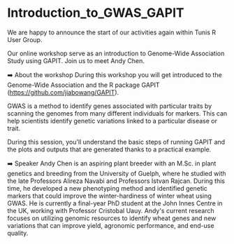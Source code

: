 # Introduction_to_GWAS_GAPIT

We are happy to announce the start of our activities again within Tunis R User Group.

Our online workshop serve as an introduction to Genome-Wide Association Study using GAPIT. Join us to meet Andy Chen.

➡️ About the workshop
During this workshop you will get introduced to the Genome-Wide Association and the R package GAPIT (https://github.com/jiabowang/GAPIT).

GWAS is a method to identify genes associated with particular traits by scanning the genomes from many different individuals for markers. This can help scientists identify genetic variations linked to a particular disease or trait.

During this session, you'll understand the basic steps of running GAPIT and the plots and outputs that are generated thanks to a practical example.

➡️ Speaker
Andy Chen is an aspiring plant breeder with an M.Sc. in plant genetics and breeding from the University of Guelph, where he studied with the late Professors Alireza Navabi and Professors Istvan Rajcan. During this time, he developed a new phenotyping method and identified genetic markers that could improve the winter-hardiness of winter wheat using GWAS. He is currently a final-year PhD student at the John Innes Centre in the UK, working with Professor Cristobal Uauy. Andy's current research focuses on utilizing genomic resources to identify wheat genes and new variations that can improve yield, agronomic performance, and end-use quality.
